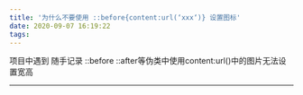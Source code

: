 ```yaml
---
title: '为什么不要使用 ::before{content:url(‘xxx‘)} 设置图标'
date: 2020-09-07 16:19:22
tags:
---
```

项目中遇到 随手记录
::before ::after等伪类中使用content:url()中的图片无法设置宽高


---